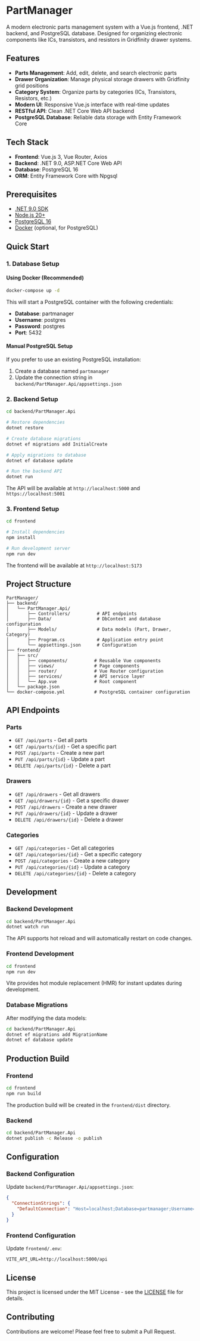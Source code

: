# PartManager

A modern electronic parts management system with a Vue.js frontend, .NET backend, and PostgreSQL database. Designed for organizing electronic components like ICs, transistors, and resistors in Gridfinity drawer systems.

## Features

- **Parts Management**: Add, edit, delete, and search electronic parts
- **Drawer Organization**: Manage physical storage drawers with Gridfinity grid positions
- **Category System**: Organize parts by categories (ICs, Transistors, Resistors, etc.)
- **Modern UI**: Responsive Vue.js interface with real-time updates
- **RESTful API**: Clean .NET Core Web API backend
- **PostgreSQL Database**: Reliable data storage with Entity Framework Core

## Tech Stack

- **Frontend**: Vue.js 3, Vue Router, Axios
- **Backend**: .NET 9.0, ASP.NET Core Web API
- **Database**: PostgreSQL 16
- **ORM**: Entity Framework Core with Npgsql

## Prerequisites

- [.NET 9.0 SDK](https://dotnet.microsoft.com/download)
- [Node.js 20+](https://nodejs.org/)
- [PostgreSQL 16](https://www.postgresql.org/download/)
- [Docker](https://www.docker.com/) (optional, for PostgreSQL)

## Quick Start

### 1. Database Setup

#### Using Docker (Recommended)

```bash
docker-compose up -d
```

This will start a PostgreSQL container with the following credentials:
- **Database**: partmanager
- **Username**: postgres
- **Password**: postgres
- **Port**: 5432

#### Manual PostgreSQL Setup

If you prefer to use an existing PostgreSQL installation:

1. Create a database named `partmanager`
2. Update the connection string in `backend/PartManager.Api/appsettings.json`

### 2. Backend Setup

```bash
cd backend/PartManager.Api

# Restore dependencies
dotnet restore

# Create database migrations
dotnet ef migrations add InitialCreate

# Apply migrations to database
dotnet ef database update

# Run the backend API
dotnet run
```

The API will be available at `http://localhost:5000` and `https://localhost:5001`

### 3. Frontend Setup

```bash
cd frontend

# Install dependencies
npm install

# Run development server
npm run dev
```

The frontend will be available at `http://localhost:5173`

## Project Structure

```
PartManager/
├── backend/
│   └── PartManager.Api/
│       ├── Controllers/          # API endpoints
│       ├── Data/                 # DbContext and database configuration
│       ├── Models/               # Data models (Part, Drawer, Category)
│       ├── Program.cs            # Application entry point
│       └── appsettings.json      # Configuration
├── frontend/
│   ├── src/
│   │   ├── components/          # Reusable Vue components
│   │   ├── views/               # Page components
│   │   ├── router/              # Vue Router configuration
│   │   ├── services/            # API service layer
│   │   └── App.vue              # Root component
│   └── package.json
└── docker-compose.yml           # PostgreSQL container configuration
```

## API Endpoints

### Parts
- `GET /api/parts` - Get all parts
- `GET /api/parts/{id}` - Get a specific part
- `POST /api/parts` - Create a new part
- `PUT /api/parts/{id}` - Update a part
- `DELETE /api/parts/{id}` - Delete a part

### Drawers
- `GET /api/drawers` - Get all drawers
- `GET /api/drawers/{id}` - Get a specific drawer
- `POST /api/drawers` - Create a new drawer
- `PUT /api/drawers/{id}` - Update a drawer
- `DELETE /api/drawers/{id}` - Delete a drawer

### Categories
- `GET /api/categories` - Get all categories
- `GET /api/categories/{id}` - Get a specific category
- `POST /api/categories` - Create a new category
- `PUT /api/categories/{id}` - Update a category
- `DELETE /api/categories/{id}` - Delete a category

## Development

### Backend Development

```bash
cd backend/PartManager.Api
dotnet watch run
```

The API supports hot reload and will automatically restart on code changes.

### Frontend Development

```bash
cd frontend
npm run dev
```

Vite provides hot module replacement (HMR) for instant updates during development.

### Database Migrations

After modifying the data models:

```bash
cd backend/PartManager.Api
dotnet ef migrations add MigrationName
dotnet ef database update
```

## Production Build

### Frontend

```bash
cd frontend
npm run build
```

The production build will be created in the `frontend/dist` directory.

### Backend

```bash
cd backend/PartManager.Api
dotnet publish -c Release -o publish
```

## Configuration

### Backend Configuration

Update `backend/PartManager.Api/appsettings.json`:

```json
{
  "ConnectionStrings": {
    "DefaultConnection": "Host=localhost;Database=partmanager;Username=postgres;Password=postgres"
  }
}
```

### Frontend Configuration

Update `frontend/.env`:

```
VITE_API_URL=http://localhost:5000/api
```

## License

This project is licensed under the MIT License - see the [LICENSE](LICENSE) file for details.

## Contributing

Contributions are welcome! Please feel free to submit a Pull Request.